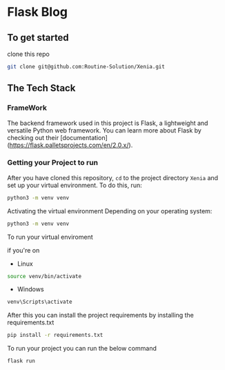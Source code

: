 # Flask Blog

## To get started

clone this repo

```bash
git clone git@github.com:Routine-Solution/Xenia.git
```

## The Tech Stack

### FrameWork

The backend framework used in this project is Flask, a lightweight and versatile Python web framework. You can learn more about Flask by checking out their [documentation] (https://flask.palletsprojects.com/en/2.0.x/).

### Getting your Project to run

After you have cloned this repository, `cd` to the project directory `Xenia` and set up your virtual environment. To do this, run:

```bash
python3 -m venv venv
```

Activating the virtual environment
Depending on your operating system:

```bash
python3 -m venv venv
```

To run your virtual enviroment

if you're on

- Linux

```bash
source venv/bin/activate
```

- Windows

```bash
venv\Scripts\activate
```

After this you can install the project requirements by installing the requirements.txt

```bash
pip install -r requirements.txt
```

To run your project you can run the below command

```bash
flask run
```
